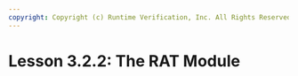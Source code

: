 ```yaml
---
copyright: Copyright (c) Runtime Verification, Inc. All Rights Reserved.
---
```


# Lesson 3.2.2: The RAT Module
